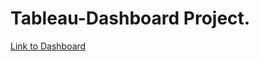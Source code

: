 # Tableau-Dashboard Project.
[Link to Dashboard](https://public.tableau.com/views/DA_Task_Dashboard/Dashboard1?:language=en-US&:sid=&:display_count=n&:origin=viz_share_link)
